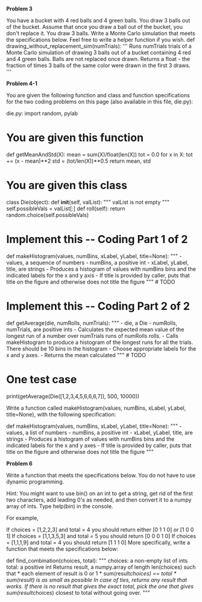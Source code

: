 **Problem 3**

You have a bucket with 4 red balls and 4 green balls. You draw 3 balls out of the bucket. Assume that once you draw a ball out of the bucket, you don't replace it. You draw 3 balls.
Write a Monte Carlo simulation that meets the specifications below. Feel free to write a helper function if you wish.
def drawing_without_replacement_sim(numTrials):
    '''
    Runs numTrials trials of a Monte Carlo simulation
    of drawing 3 balls out of a bucket containing
    4 red and 4 green balls. Balls are not replaced once
    drawn. Returns a float - the fraction of times 3 
    balls of the same color were drawn in the first 3 draws.
    '''

**Problem 4-1**

You are given the following function and class and function specifications for the two coding problems on this page (also available in this file, die.py):

die.py:
import random, pylab

# You are given this function
def getMeanAndStd(X):
    mean = sum(X)/float(len(X))
    tot = 0.0
    for x in X:
        tot += (x - mean)**2
    std = (tot/len(X))**0.5
    return mean, std

# You are given this class
class Die(object):
    def __init__(self, valList):
        """ valList is not empty """
        self.possibleVals = valList[:]
    def roll(self):
        return random.choice(self.possibleVals)

# Implement this -- Coding Part 1 of 2
def makeHistogram(values, numBins, xLabel, yLabel, title=None):
    """
      - values, a sequence of numbers
      - numBins, a positive int
      - xLabel, yLabel, title, are strings
      - Produces a histogram of values with numBins bins and the indicated labels
        for the x and y axis
      - If title is provided by caller, puts that title on the figure and otherwise
        does not title the figure
    """
    # TODO
    
                    
# Implement this -- Coding Part 2 of 2
def getAverage(die, numRolls, numTrials):
    """
      - die, a Die
      - numRolls, numTrials, are positive ints
      - Calculates the expected mean value of the longest run of a number
        over numTrials runs of numRolls rolls.
      - Calls makeHistogram to produce a histogram of the longest runs for all
        the trials. There should be 10 bins in the histogram
      - Choose appropriate labels for the x and y axes.
      - Returns the mean calculated
    """
    # TODO
    
# One test case
print(getAverage(Die([1,2,3,4,5,6,6,6,7]), 500, 10000))

Write a function called makeHistogram(values, numBins, xLabel, yLabel, title=None), with the following specification:

def makeHistogram(values, numBins, xLabel, yLabel, title=None):
    """
      - values, a list of numbers
      - numBins, a positive int
      - xLabel, yLabel, title, are strings
      - Produces a histogram of values with numBins bins and the indicated labels
        for the x and y axes
      - If title is provided by caller, puts that title on the figure and otherwise
        does not title the figure
    """

**Problem 6**

Write a function that meets the specifications below. You do not have to use dynamic programming.

Hint: You might want to use bin() on an int to get a string, get rid of the first two characters, add leading 0's as needed, and then convert it to a numpy array of ints. Type help(bin) in the console.

For example,

If choices = [1,2,2,3] and total = 4 you should return either [0 1 1 0] or [1 0 0 1]
If choices = [1,1,3,5,3] and total = 5 you should return [0 0 0 1 0]
If choices = [1,1,1,9] and total = 4 you should return [1 1 1 0]
More specifically, write a function that meets the specifications below:

def find_combination(choices, total):
    """
    choices: a non-empty list of ints
    total: a positive int
    Returns result, a numpy.array of length len(choices) 
    such that
        * each element of result is 0 or 1
        * sum(result*choices) == total
        * sum(result) is as small as possible
    In case of ties, returns any result that works.
    If there is no result that gives the exact total, 
    pick the one that gives sum(result*choices) closest 
    to total without going over.
    """
